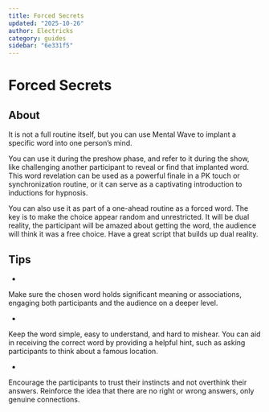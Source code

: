 ```yaml
---
title: Forced Secrets
updated: "2025-10-26"
author: Electricks
category: guides
sidebar: "6e331f5"
---
```


# Forced Secrets

## About

It is not a full routine itself, but you can use Mental Wave to implant a specific word into one person’s mind.

You can use it during the preshow phase, and refer to it during the show, like challenging another participant to reveal or find that implanted word. This word revelation can be used as a powerful finale in a PK touch or synchronization routine, or it can serve as a captivating introduction to inductions for hypnosis.

You can also use it as part of a one-ahead routine as a forced word. The key is to make the choice appear random and unrestricted. It will be dual reality, the participant will be amazed about getting the word, the audience will think it was a free choice. Have a great script that builds up dual reality.

## Tips

-
Make sure the chosen word holds significant meaning or associations, engaging both participants and the audience on a deeper level.

-
Keep the word simple, easy to understand, and hard to mishear. You can aid in receiving the correct word by providing a helpful hint, such as asking participants to think about a famous location.

-
Encourage the participants to trust their instincts and not overthink their answers. Reinforce the idea that there are no right or wrong answers, only genuine connections.